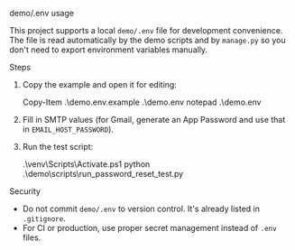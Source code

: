 demo/.env usage

This project supports a local `demo/.env` file for development convenience. The file is read automatically by the demo scripts and by `manage.py` so you don't need to export environment variables manually.

Steps
1. Copy the example and open it for editing:

   Copy-Item .\demo\.env.example .\demo\.env
   notepad .\demo\.env

2. Fill in SMTP values (for Gmail, generate an App Password and use that in `EMAIL_HOST_PASSWORD`).

3. Run the test script:

   .\venv\Scripts\Activate.ps1
   python .\demo\scripts\run_password_reset_test.py

Security
- Do not commit `demo/.env` to version control. It's already listed in `.gitignore`.
- For CI or production, use proper secret management instead of `.env` files.

